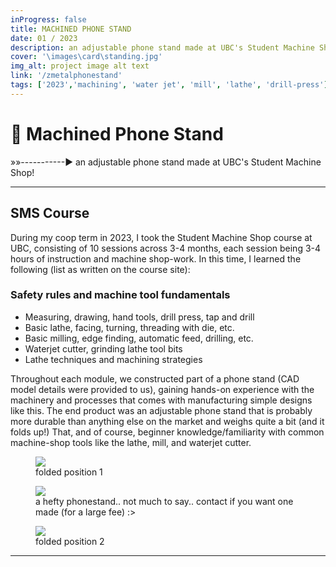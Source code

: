 ```yaml
---
inProgress: false
title: MACHINED PHONE STAND
date: 01 / 2023
description: an adjustable phone stand made at UBC's Student Machine Shop!
cover: '\images\card\standing.jpg'
img_alt: project image alt text
link: '/zmetalphonestand'
tags: ['2023','machining', 'water jet', 'mill', 'lathe', 'drill-press']
---
```

# 📏 Machined Phone Stand
»»-----------► an adjustable phone stand made at UBC's Student Machine Shop!

---
## SMS Course
During my coop term in 2023, I took the Student Machine Shop course at UBC, consisting of 10 sessions across 3-4 months, each session being 3-4 hours of instruction and machine shop-work. In this time, I learned the following (list as written on the course site):

### Safety rules and machine tool fundamentals
- Measuring, drawing, hand tools, drill press, tap and drill
- Basic lathe, facing, turning, threading with die, etc.
- Basic milling, edge finding, automatic feed, drilling, etc.
- Waterjet cutter, grinding lathe tool bits
- Lathe techniques and machining strategies

Throughout each module, we constructed part of a phone stand (CAD model details were provided to us), gaining hands-on experience with the machinery and processes that comes with manufacturing simple designs like this. The end product was an adjustable phone stand that is probably more durable than anything else on the market and weighs quite a bit (and it folds up!) That, and of course, beginner knowledge/familiarity with common machine-shop tools like the lathe, mill, and waterjet cutter.

<div class="flex flex-row items-center">
<figure class="bg-white size-fit rotate-6 pt-2 pb-8 p-4 items-center justify-center hover:scale-150">
<img src="\images\phonestand\folded1.png" class="bg-primary mb-1 size-fit ">
<figcaption class="pt-2 text-black text-md text-center">folded position 1</figcaption>
</figure>
<figure class="bg-white size-fit rotate-3 pt-2 pb-8 p-4 items-center justify-center hover:scale-150">
<img src="\images\phonestand\standing.jpg" class="bg-primary mb-1 size-fit ">
<figcaption class="pt-2 text-black text-md text-center">a hefty phonestand.. not much to say.. contact if you want one made (for a large fee) :> </figcaption>
</figure>
<figure class="bg-white size-fit -rotate-2 pt-2 pb-8 p-4 items-center justify-center hover:scale-150">
<img src="\images\phonestand\folded2.png" class="bg-primary mb-1 size-fit ">
<figcaption class="pt-2 text-black text-md text-center">folded position 2</figcaption>
</figure>
</figure>

---